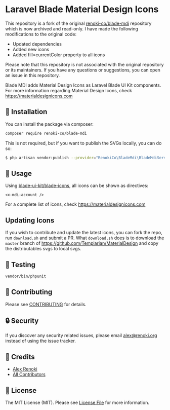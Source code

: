 Laravel Blade Material Design Icons
===================================

This repository is a fork of the original [renoki-co/blade-mdi](https://github.com/renoki-co/blade-mdi) repository which is now archived and read-only. I have made the following modifications to the original code:

- Updated dependencies
- Added new icons
- Added fill=currentColor property to all icons

Please note that this repository is not associated with the original repository or its maintainers. If you have any questions or suggestions, you can open an issue in this repository.


Blade MDI adds Material Design Icons as Laravel Blade UI Kit components. For more information regarding Material Design Icons, check https://materialdesignicons.com

## 🚀 Installation

You can install the package via composer:

```bash
composer require renoki-co/blade-mdi
```

This is not required, but if you want to publish the SVGs locally, you can do so:

```bash
$ php artisan vendor:publish --provider="RenokiCo\BladeMdi\BladeMdiServiceProvider" --tag="blade-mdi"
```

## 🙌 Usage

Using [blade-ui-kit/blade-icons](https://github.com/blade-ui-kit/blade-icons), all icons can be shown as directives:

```blade
<x-mdi-account />
```

For a complete list of icons, check https://materialdesignicons.com

## Updating Icons

If you wish to contribute and update the latest icons, you can fork the repo, run `download.sh` and submit a PR. What `download.sh` does is to download the `master` branch of https://github.com/Templarian/MaterialDesign and copy the distributables svgs to local svgs.

## 🐛 Testing

``` bash
vendor/bin/phpunit
```

## 🤝 Contributing

Please see [CONTRIBUTING](CONTRIBUTING.md) for details.

## 🔒  Security

If you discover any security related issues, please email alex@renoki.org instead of using the issue tracker.

## 🎉 Credits

- [Alex Renoki](https://github.com/rennokki)
- [All Contributors](../../contributors)

## 📄 License

The MIT License (MIT). Please see [License File](LICENSE) for more information.

